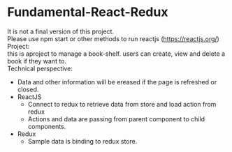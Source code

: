 # Fundamental-React-Redux<br />
It is not a final version of this project. <br />
Please use npm start or other methods to run reactjs (https://reactjs.org/)<br />
Project:<br />
  this is aproject to manage a book-shelf. users can create, view and delete a book if they want to.<br />
  Technical perspective:<br />
  <ul>
  <li>Data and other information will be ereased if the page is refreshed or closed.</li>
  <li>ReactJS
      <ul>
        <li>Connect to redux to retrieve data from store and load action from redux</li>
        <li> Actions and data are passing from parent component to child components.</li>
      </ul>
  </li>
  <li>
      Redux
    <ul>
      <li>Sample data is binding to redux store.</li>
    </ul>
  </li>
  </ul>
